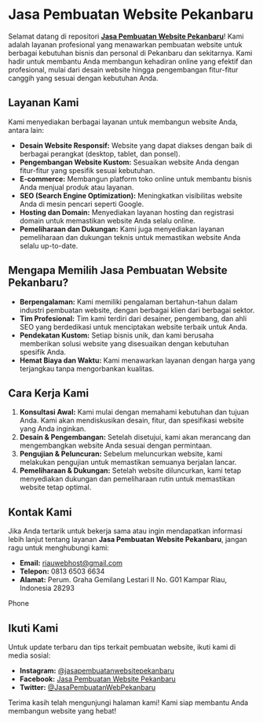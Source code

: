 # Jasa Pembuatan Website Pekanbaru

Selamat datang di repositori [**Jasa Pembuatan Website Pekanbaru**](https://www.riauwebhost.com)! Kami adalah layanan profesional yang menawarkan pembuatan website untuk berbagai kebutuhan bisnis dan personal di Pekanbaru dan sekitarnya. Kami hadir untuk membantu Anda membangun kehadiran online yang efektif dan profesional, mulai dari desain website hingga pengembangan fitur-fitur canggih yang sesuai dengan kebutuhan Anda.

## Layanan Kami

Kami menyediakan berbagai layanan untuk membangun website Anda, antara lain:

- **Desain Website Responsif:** Website yang dapat diakses dengan baik di berbagai perangkat (desktop, tablet, dan ponsel).
- **Pengembangan Website Kustom:** Sesuaikan website Anda dengan fitur-fitur yang spesifik sesuai kebutuhan.
- **E-commerce:** Membangun platform toko online untuk membantu bisnis Anda menjual produk atau layanan.
- **SEO (Search Engine Optimization):** Meningkatkan visibilitas website Anda di mesin pencari seperti Google.
- **Hosting dan Domain:** Menyediakan layanan hosting dan registrasi domain untuk memastikan website Anda selalu online.
- **Pemeliharaan dan Dukungan:** Kami juga menyediakan layanan pemeliharaan dan dukungan teknis untuk memastikan website Anda selalu up-to-date.

## Mengapa Memilih Jasa Pembuatan Website Pekanbaru?

- **Berpengalaman:** Kami memiliki pengalaman bertahun-tahun dalam industri pembuatan website, dengan berbagai klien dari berbagai sektor.
- **Tim Profesional:** Tim kami terdiri dari desainer, pengembang, dan ahli SEO yang berdedikasi untuk menciptakan website terbaik untuk Anda.
- **Pendekatan Kustom:** Setiap bisnis unik, dan kami berusaha memberikan solusi website yang disesuaikan dengan kebutuhan spesifik Anda.
- **Hemat Biaya dan Waktu:** Kami menawarkan layanan dengan harga yang terjangkau tanpa mengorbankan kualitas.

## Cara Kerja Kami

1. **Konsultasi Awal:** Kami mulai dengan memahami kebutuhan dan tujuan Anda. Kami akan mendiskusikan desain, fitur, dan spesifikasi website yang Anda inginkan.
2. **Desain & Pengembangan:** Setelah disetujui, kami akan merancang dan mengembangkan website Anda sesuai dengan permintaan.
3. **Pengujian & Peluncuran:** Sebelum meluncurkan website, kami melakukan pengujian untuk memastikan semuanya berjalan lancar.
4. **Pemeliharaan & Dukungan:** Setelah website diluncurkan, kami tetap menyediakan dukungan dan pemeliharaan rutin untuk memastikan website tetap optimal.

## Kontak Kami

Jika Anda tertarik untuk bekerja sama atau ingin mendapatkan informasi lebih lanjut tentang layanan **Jasa Pembuatan Website Pekanbaru**, jangan ragu untuk menghubungi kami:

- **Email:** [riauwebhost@gmail.com](mailto:riauwebhost@gmail.com)
- **Telepon:** 0813 6503 6634
- **Alamat:** Perum. Graha Gemilang Lestari II No. G01
  Kampar Riau, Indonesia 28293

Phone

## Ikuti Kami

Untuk update terbaru dan tips terkait pembuatan website, ikuti kami di media sosial:

- **Instagram:** [@jasapembuatanwebsitepekanbaru](https://instagram.com/riauwebhost)
- **Facebook:** [Jasa Pembuatan Website Pekanbaru](https://web.facebook.com/riauwebhost)
- **Twitter:** [@JasaPembuatanWebPekanbaru](https://x.com/riauwebhost)

Terima kasih telah mengunjungi halaman kami! Kami siap membantu Anda membangun website yang hebat!
